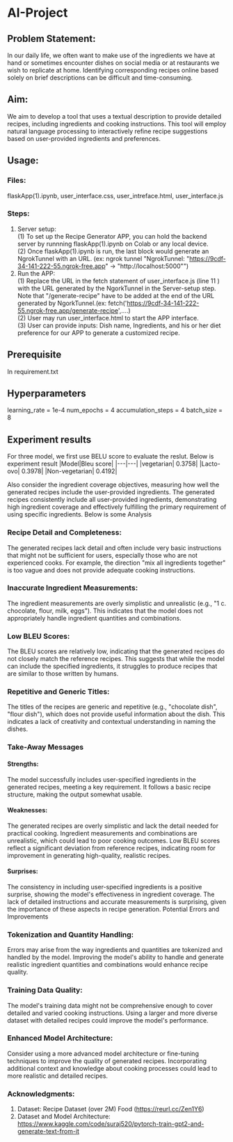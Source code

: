 # AI-Project

## Problem Statement: 
In our daily life, we often want to make use of the ingredients we have at hand or sometimes encounter dishes on social media or at restaurants we wish to replicate at home. Identifying corresponding recipes online based solely on brief descriptions can be difficult and time-consuming.
## Aim:
We aim to develop a tool that uses a textual description to provide detailed recipes, including ingredients and cooking instructions. This tool will employ natural language processing to interactively refine recipe suggestions based on user-provided ingredients and preferences.
## Usage:
### Files: 
flaskApp(1).ipynb, user_interface.css, user_intreface.html, user_interface.js
### Steps:
1. Server setup:  
  (1) To set up the Recipe Generator APP, you can hold the backend server by runnning flaskApp(1).ipynb on Colab or any local device.  
  (2) Once flaskApp(1).ipynb is run, the last block would generate an NgrokTunnel with an URL. (ex: ngrok tunnel "NgrokTunnel: "https://9cdf-34-141-222-55.ngrok-free.app" -> "http://localhost:5000"")  
2. Run the APP:  
  (1) Replace the URL in the fetch statement of user_interface.js (line 11 ) with the URL generated by the NgorkTunnel in the Server-setup step. Note that "/generate-recipe" have to be added at the end of the URL generated by NgorkTunnel.(ex: fetch('https://9cdf-34-141-222-55.ngrok-free.app/generate-recipe',....)  
  (2) User may run user_interface.html to start the APP interface.  
  (3) User can provide inputs: Dish name, Ingredients, and his or her diet preference for our APP to generate a customized recipe.  

## Prerequisite
In requirement.txt
## Hyperparameters
learning_rate = 1e-4
num_epochs = 4
accumulation_steps = 4
batch_size = 8

## Experiment results
For three model, we first use BELU score to evaluate the reslut. Below is experiment result
|Model|Bleu score|
|---|---|
|vegetarian| 0.3758|
|Lacto-ovo| 0.3978|
|Non-vegetarian| 0.4192|

Also consider the ingredient coverage objectives, measuring how well the generated recipes include the user-provided ingredients. The generated recipes consistently include all user-provided ingredients, demonstrating high ingredient coverage and effectively fulfilling the primary requirement of using specific ingredients. 
Below is some Analysis
### Recipe Detail and Completeness: 
The generated recipes lack detail and often include very basic instructions that might not be sufficient for users, especially those who are not experienced cooks. For example, the direction "mix all ingredients together" is too vague and does not provide adequate cooking instructions. 
### Inaccurate Ingredient Measurements: 
The ingredient measurements are overly simplistic and unrealistic (e.g., "1 c. chocolate, flour, milk, eggs"). This indicates that the model does not appropriately handle ingredient quantities and combinations. 
### Low BLEU Scores: 
The BLEU scores are relatively low, indicating that the generated recipes do not closely match the reference recipes. This suggests that while the model can include the specified ingredients, it struggles to produce recipes that are similar to those written by humans. 
### Repetitive and Generic Titles: 
The titles of the recipes are generic and repetitive (e.g., "chocolate dish", "flour dish"), which does not provide useful information about the dish. This indicates a lack of creativity and contextual understanding in naming the dishes. 
### Take-Away Messages 
#### Strengths: 
The model successfully includes user-specified ingredients in the generated recipes, meeting a key requirement. It follows a basic recipe structure, making the output somewhat usable. 
#### Weaknesses: 
The generated recipes are overly simplistic and lack the detail needed for practical cooking. Ingredient measurements and combinations are unrealistic, which could lead to poor cooking outcomes. Low BLEU scores reflect a significant deviation from reference recipes, indicating room for improvement in generating high-quality, realistic recipes. 
#### Surprises: 
The consistency in including user-specified ingredients is a positive surprise, showing the model's effectiveness in ingredient coverage. The lack of detailed instructions and accurate measurements is surprising, given the importance of these aspects in recipe generation. 
Potential Errors and Improvements 
### Tokenization and Quantity Handling: 
Errors may arise from the way ingredients and quantities are tokenized and handled by the model. Improving the model's ability to handle and generate realistic ingredient quantities and combinations would enhance recipe quality. 
### Training Data Quality: 
The model's training data might not be comprehensive enough to cover detailed and varied cooking instructions. Using a larger and more diverse dataset with detailed recipes could improve the  model's performance. 
### Enhanced Model Architecture: 
Consider using a more advanced model architecture or fine-tuning techniques to improve the quality of generated recipes. Incorporating additional context and knowledge about cooking processes could lead to more realistic and detailed recipes.
### Acknowledgments:
1. Dataset: Recipe Dataset (over 2M) Food (https://reurl.cc/Zen1Y6)  
2. Dataset and Model Architecture: https://www.kaggle.com/code/suraj520/pytorch-train-gpt2-and-generate-text-from-it  

